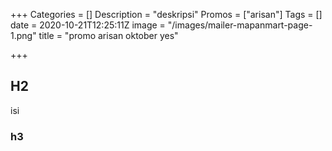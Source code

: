 +++
Categories = []
Description = "deskripsi"
Promos = ["arisan"]
Tags = []
date = 2020-10-21T12:25:11Z
image = "/images/mailer-mapanmart-page-1.png"
title = "promo arisan oktober yes"

+++
## H2

isi

### h3